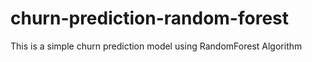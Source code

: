 # churn-prediction-random-forest
This is a simple churn prediction model using RandomForest Algorithm
